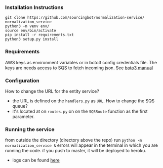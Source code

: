 ### Installation Instructions
```
git clone https://github.com/sourcingbot/normalization-service/ normalization_service
python3 -m venv env/
source env/bin/activate
pip install -r requirements.txt
python3 setup.py install
```

### Requirements
AWS keys as environment variables or in boto3 config credentials file. The keys are needs access to SQS to fetch incoming json.
See [boto3 manual](http://boto3.readthedocs.io/en/latest/guide/configuration.html)

### Configuration
How to change the URL for the entity service?
 - the URL is defined on the `handlers.py` as `URL`.
How to change the SQS queue?
- it's located at on `routes.py` on on the `SQSRoute` function as the first parameter.

### Running the service
from outside the directory (directory above the repo) run `python -m normalization_service &`
errors will appear in the terminal in which you are running the code. if you push to master, it will be deployed to heroku.
 - logs can be found [here](https://dashboard.heroku.com/apps/normalization-service/logs)
